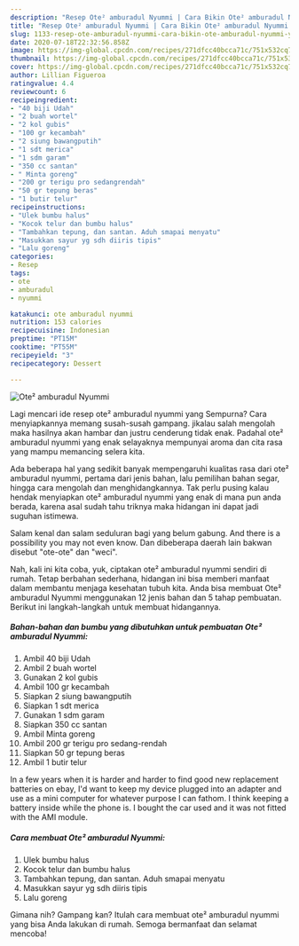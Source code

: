 ```yaml
---
description: "Resep Ote² amburadul Nyummi | Cara Bikin Ote² amburadul Nyummi Yang Sedap"
title: "Resep Ote² amburadul Nyummi | Cara Bikin Ote² amburadul Nyummi Yang Sedap"
slug: 1133-resep-ote-amburadul-nyummi-cara-bikin-ote-amburadul-nyummi-yang-sedap
date: 2020-07-18T22:32:56.858Z
image: https://img-global.cpcdn.com/recipes/271dfcc40bcca71c/751x532cq70/ote-amburadul-nyummi-foto-resep-utama.jpg
thumbnail: https://img-global.cpcdn.com/recipes/271dfcc40bcca71c/751x532cq70/ote-amburadul-nyummi-foto-resep-utama.jpg
cover: https://img-global.cpcdn.com/recipes/271dfcc40bcca71c/751x532cq70/ote-amburadul-nyummi-foto-resep-utama.jpg
author: Lillian Figueroa
ratingvalue: 4.4
reviewcount: 6
recipeingredient:
- "40 biji Udah"
- "2 buah wortel"
- "2 kol gubis"
- "100 gr kecambah"
- "2 siung bawangputih"
- "1 sdt merica"
- "1 sdm garam"
- "350 cc santan"
- " Minta goreng"
- "200 gr terigu pro sedangrendah"
- "50 gr tepung beras"
- "1 butir telur"
recipeinstructions:
- "Ulek bumbu halus"
- "Kocok telur dan bumbu halus"
- "Tambahkan tepung, dan santan. Aduh smapai menyatu"
- "Masukkan sayur yg sdh diiris tipis"
- "Lalu goreng"
categories:
- Resep
tags:
- ote
- amburadul
- nyummi

katakunci: ote amburadul nyummi 
nutrition: 153 calories
recipecuisine: Indonesian
preptime: "PT15M"
cooktime: "PT55M"
recipeyield: "3"
recipecategory: Dessert

---
```



![Ote² amburadul Nyummi](https://img-global.cpcdn.com/recipes/271dfcc40bcca71c/751x532cq70/ote-amburadul-nyummi-foto-resep-utama.jpg)

Lagi mencari ide resep ote² amburadul nyummi yang Sempurna? Cara menyiapkannya memang susah-susah gampang. jikalau salah mengolah maka hasilnya akan hambar dan justru cenderung tidak enak. Padahal ote² amburadul nyummi yang enak selayaknya mempunyai aroma dan cita rasa yang mampu memancing selera kita.

Ada beberapa hal yang sedikit banyak mempengaruhi kualitas rasa dari ote² amburadul nyummi, pertama dari jenis bahan, lalu pemilihan bahan segar, hingga cara mengolah dan menghidangkannya. Tak perlu pusing kalau hendak menyiapkan ote² amburadul nyummi yang enak di mana pun anda berada, karena asal sudah tahu triknya maka hidangan ini dapat jadi suguhan istimewa.

Salam kenal dan salam seduluran bagi yang belum gabung. And there is a possibility you may not even know. Dan dibeberapa daerah lain bakwan disebut &#34;ote-ote&#34; dan &#34;weci&#34;.


Nah, kali ini kita coba, yuk, ciptakan ote² amburadul nyummi sendiri di rumah. Tetap berbahan sederhana, hidangan ini bisa memberi manfaat dalam membantu menjaga kesehatan tubuh kita. Anda bisa membuat Ote² amburadul Nyummi menggunakan 12 jenis bahan dan 5 tahap pembuatan. Berikut ini langkah-langkah untuk membuat hidangannya.

<!--inarticleads1-->

##### Bahan-bahan dan bumbu yang dibutuhkan untuk pembuatan Ote² amburadul Nyummi:

1. Ambil 40 biji Udah
1. Ambil 2 buah wortel
1. Gunakan 2 kol gubis
1. Ambil 100 gr kecambah
1. Siapkan 2 siung bawangputih
1. Siapkan 1 sdt merica
1. Gunakan 1 sdm garam
1. Siapkan 350 cc santan
1. Ambil  Minta goreng
1. Ambil 200 gr terigu pro sedang-rendah
1. Siapkan 50 gr tepung beras
1. Ambil 1 butir telur


In a few years when it is harder and harder to find good new replacement batteries on ebay, I&#39;d want to keep my device plugged into an adapter and use as a mini computer for whatever purpose I can fathom. I think keeping a battery inside while the phone is. I bought the car used and it was not fitted with the AMI module. 

<!--inarticleads2-->

##### Cara membuat Ote² amburadul Nyummi:

1. Ulek bumbu halus
1. Kocok telur dan bumbu halus
1. Tambahkan tepung, dan santan. Aduh smapai menyatu
1. Masukkan sayur yg sdh diiris tipis
1. Lalu goreng




Gimana nih? Gampang kan? Itulah cara membuat ote² amburadul nyummi yang bisa Anda lakukan di rumah. Semoga bermanfaat dan selamat mencoba!
